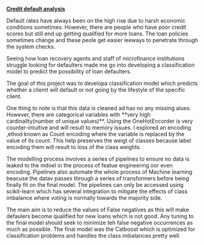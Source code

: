 <ins><strong>Credit default analysis </strong></ins>
<p> Default rates have always been on the high rise due to harsh economic conditions sometimes. However, there are people who have poor credit scores but still end up getting qualified for more loans. The loan policies sometimes change and these peole get easier leeways to penetrate through the system checks. </p>

<p> Seeing how loan recovery agents and staff of microfinance institutions struggle looking for defaulters made me go into developing a classification model to predict the possibility of loan defaulters. </p>

<p> The goal of this project was to developa classification model which predicts whether a cliemt will default or not going by the lifestyle of the specific client.</p>

<p> One thing to note is that this data is cleaned ad has no any missing alues. However, there are categorical variables with **very high cardinality(number of unique values)**. Using the OneHotEncorder is very counter-intuitive and will result to memory issues. I explored an encoding ,ethod known as Count encoding where the variable is replaced by the value of its count. This help preserves the weigt of classes because label encoding them will result to loss of the class weights. </p>

<p>The modelling process involves a series of pipelines to ensure no data is leaked to the mdoel in the process of featue engineering oor even encoding. Pipelines also automate the whole process of Machine learning beacuse the datav passes through a series of transformers before being finally fit on the final model. The pipelines can only be accessed using scikit-learn which has several integration to mitigate the effects of class imbalance where voting is normally towards the majority side. </p>

<p> The main aim is to reduce the values of False negatives as this will make defaulers become qualified for new loans which is not good. Any tuning to the final model should seek to minimize teh false negative occurrences as much as possible. The final model was the Catboost which is optimized for classification problems and handles the class imbalances pretty well. </p>